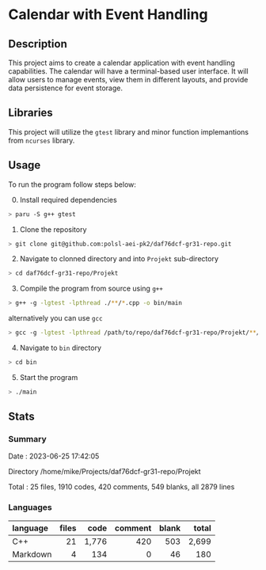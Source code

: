# Calendar with Event Handling

## Description
This project aims to create a calendar application with event handling capabilities. 
The calendar will have a terminal-based user interface. 
It will allow users to manage events, view them in different layouts, and provide data persistence for event storage.

## Libraries

This project will utilize the `gtest` library and minor function implemantions from `ncurses` library.

## Usage

To run the program follow steps below:

0. Install required dependencies

```BASH
> paru -S g++ gtest
```

1. Clone the repository

```BASH
> git clone git@github.com:polsl-aei-pk2/daf76dcf-gr31-repo.git
```

2. Navigate to clonned directory and into `Projekt` sub-directory

```BASH
> cd daf76dcf-gr31-repo/Projekt
```

3. Compile the program from source using `g++`

```BASH
> g++ -g -lgtest -lpthread ./**/*.cpp -o bin/main
```

alternatively you can use `gcc`

```BASH
> gcc -g -lgtest -lpthread /path/to/repo/daf76dcf-gr31-repo/Projekt/**/*.cpp -o /path/to/repo/daf76dcf-gr31-repo/Projekt/bin/main
```

4. Navigate to `bin` directory

```BASH
> cd bin
```

5. Start the program
```BASH
> ./main
```

## Stats

### Summary

Date : 2023-06-25 17:42:05

Directory /home/mike/Projects/daf76dcf-gr31-repo/Projekt

Total : 25 files,  1910 codes, 420 comments, 549 blanks, all 2879 lines

### Languages
| language | files | code | comment | blank | total |
| :--- | ---: | ---: | ---: | ---: | ---: |
| C++ | 21 | 1,776 | 420 | 503 | 2,699 |
| Markdown | 4 | 134 | 0 | 46 | 180 |